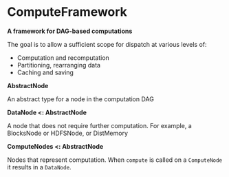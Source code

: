 # ComputeFramework

**A framework for DAG-based computations**

The goal is to allow a sufficient scope for dispatch at various levels of:

- Computation and recomputation
- Partitioning, rearranging data
- Caching and saving


**AbstractNode**

An abstract type for a node in the computation DAG

**DataNode <: AbstractNode**

A node that does not require further computation. For example, a BlocksNode or HDFSNode, or DistMemory

**ComputeNodes <: AbstractNode**

Nodes that represent computation. When `compute` is called on a `ComputeNode` it results in a `DataNode`.

